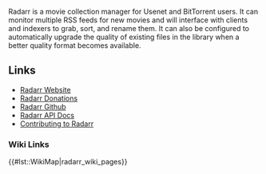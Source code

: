 Radarr is a movie collection manager for Usenet and BitTorrent users. It
can monitor multiple RSS feeds for new movies and will interface with
clients and indexers to grab, sort, and rename them. It can also be
configured to automatically upgrade the quality of existing files in the
library when a better quality format becomes available.

Links
-----

-   [Radarr Website](https://radarr.video/)
-   [Radarr Donations](https://opencollective.com/radarr)
-   [Radarr Github](https://github.com/Radarr/Radarr)
-   [Radarr API Docs](https://radarr.video/docs/api/)
-   [Contributing to
    Radarr](https://github.com/Radarr/Radarr/blob/develop/CONTRIBUTING.md)

### Wiki Links

{{\#lst::WikiMap\|radarr\_wiki\_pages}}

